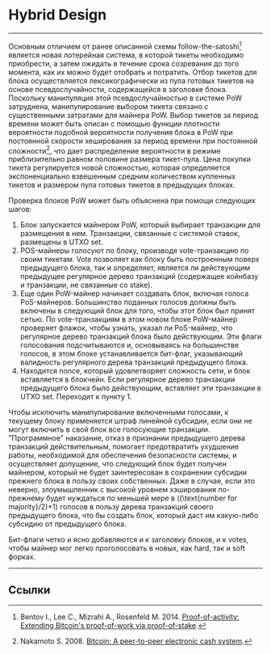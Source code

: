 # Hybrid Design 

---

Основным отличием от ранее описанной схемы  follow-the-satoshi[^1] является новая лотерейная система, в которой тикеты необходимо приобрести, а затем ожидать в течение срока созревания до того момента, как их можно будет отобрать и потратить. Отбор тикетов для блока осуществляется лексикографически из пула готовых тикетов на основе псевдослучайности, содержащейся в заголовке блока. Поскольку манипуляция этой псевдослучайностью в системе PoW затруднена, манипулирование выбором тикета связано с существенными затратами для майнера PoW. Выбор тикетов за период времени может быть описан с помощью функции плотности вероятности подобной вероятности получения блока в PoW при постоянной скорости хеширования за период времени при постоянной сложности[^2], что дает распределение вероятности в режиме приблизительно равном половине размера тикет-пула. Цена покупки тикета регулируется новой сложностью, которая определяется экспоненциально взвешенным средним количеством купленных тикетов и размером пула готовых тикетов в предыдущих блоках.

Проверка блоков PoW может быть объяснена при помощи следующих шагов:

1. Блок запускается майнером PoW, который выбирает транзакции для размещения в нем. Транзакции, связанные с системой ставок, размещены в UTXO set.
2. POS-майнеры голосуют по блоку, производя vote-транзакцию по своим тикетам. Vote позволяет как блоку быть построенным поверх предыдущего блока, так и определяет, является ли действующим предыдущее регулярное дерево транзакций (содержащее койнбазу и транзакции, не связанные со stake).
3. Еще один PoW-майнер начинает создавать блок, включая голоса PoS-майнеров. Большинство поданных голосов должны быть включены в следующий блок для того, чтобы этот блок был принят сетью. По vote-транзакциям в этом новом блоке PoW-майнер проверяет флажок, чтобы узнать, указал ли PoS-майнер, что регулярное дерево транзакций блока было действующим. Эти флаги голосования подсчитываются и, основываясь на большинстве голосов, в этом блоке устанавливается бит-флаг, указывающий валидность регулярного дерева транзакций предыдущего блока.
4. Находится nonce, который удовлетворяет сложность сети, и блок вставляется в блокчейн. Если регулярное дерево транзакции предыдущего блока было действующим, вставляет эти транзакции в UTXO set. Переходит к пункту 1.

Чтобы исключить манипулирование включенными голосами, к текущему блоку применяется штраф линейной субсидии, если они не могут включить в свой блок все голосующие транзакции. "Программное" наказание, отказ в признании предыдущего дерева транзакций действительным, помогает предотвратить ухудшение работы, необходимой для обеспечения безопасности системы, и осуществляет допущение, что следующий блок будет получен майнером, который не будет заинтересован в сохранении субсидии прежнего блока в пользу своих собственных. Даже в случае, если это неверно, злоумышленник с высокой уровнем хэширования по-прежнему будет нуждаться по меньшей мере в \((\text{number for majority}/2)+1\) голосов в пользу дерева транзакций своего предыдущего блока, что бы создать блок, который даст им какую-либо субсидию от предыдущего блока.

Бит-флаги четко и ясно добавляются и к заголовку блоков, и к votes, чтобы майнер мог легко проголосовать в новых, как hard, так и soft форках.

---

## <i class="fa fa-book"></i> Ссылки 

[^1]: Bentov I., Lee C., Mizrahi A., Rosenfeld M. 2014. [Proof-of-activity: Extending Bitcoin's proof-of-work via proof-of-stake](https://decred.org/research/bentov2014.pdf).
[^2]: Nakamoto S. 2008. [Bitcoin: A peer-to-peer electronic cash system](https://decred.org/research/nakamoto2008.pdf).
